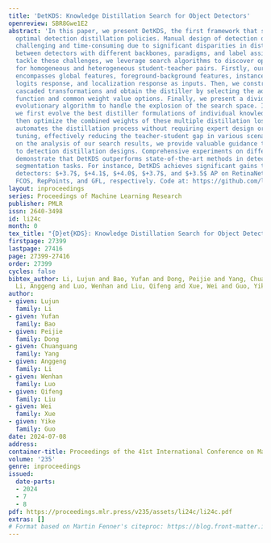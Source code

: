 ```yaml
---
title: 'DetKDS: Knowledge Distillation Search for Object Detectors'
openreview: SBR8Gwe1E2
abstract: 'In this paper, we present DetKDS, the first framework that searches for
  optimal detection distillation policies. Manual design of detection distillers becomes
  challenging and time-consuming due to significant disparities in distillation behaviors
  between detectors with different backbones, paradigms, and label assignments. To
  tackle these challenges, we leverage search algorithms to discover optimal distillers
  for homogeneous and heterogeneous student-teacher pairs. Firstly, our search space
  encompasses global features, foreground-background features, instance features,
  logits response, and localization response as inputs. Then, we construct omni-directional
  cascaded transformations and obtain the distiller by selecting the advanced distance
  function and common weight value options. Finally, we present a divide-and-conquer
  evolutionary algorithm to handle the explosion of the search space. In this strategy,
  we first evolve the best distiller formulations of individual knowledge inputs and
  then optimize the combined weights of these multiple distillation losses. DetKDS
  automates the distillation process without requiring expert design or additional
  tuning, effectively reducing the teacher-student gap in various scenarios. Based
  on the analysis of our search results, we provide valuable guidance that contributes
  to detection distillation designs. Comprehensive experiments on different detectors
  demonstrate that DetKDS outperforms state-of-the-art methods in detection and instance
  segmentation tasks. For instance, DetKDS achieves significant gains than baseline
  detectors: $+3.7$, $+4.1$, $+4.0$, $+3.7$, and $+3.5$ AP on RetinaNet, Faster-RCNN,
  FCOS, RepPoints, and GFL, respectively. Code at: https://github.com/lliai/DetKDS.'
layout: inproceedings
series: Proceedings of Machine Learning Research
publisher: PMLR
issn: 2640-3498
id: li24c
month: 0
tex_title: "{D}et{KDS}: Knowledge Distillation Search for Object Detectors"
firstpage: 27399
lastpage: 27416
page: 27399-27416
order: 27399
cycles: false
bibtex_author: Li, Lujun and Bao, Yufan and Dong, Peijie and Yang, Chuanguang and
  Li, Anggeng and Luo, Wenhan and Liu, Qifeng and Xue, Wei and Guo, Yike
author:
- given: Lujun
  family: Li
- given: Yufan
  family: Bao
- given: Peijie
  family: Dong
- given: Chuanguang
  family: Yang
- given: Anggeng
  family: Li
- given: Wenhan
  family: Luo
- given: Qifeng
  family: Liu
- given: Wei
  family: Xue
- given: Yike
  family: Guo
date: 2024-07-08
address:
container-title: Proceedings of the 41st International Conference on Machine Learning
volume: '235'
genre: inproceedings
issued:
  date-parts:
  - 2024
  - 7
  - 8
pdf: https://proceedings.mlr.press/v235/assets/li24c/li24c.pdf
extras: []
# Format based on Martin Fenner's citeproc: https://blog.front-matter.io/posts/citeproc-yaml-for-bibliographies/
---
```

